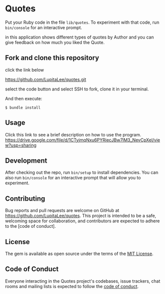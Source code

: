 
# Quotes

Put your Ruby code in the file `lib/quotes`. To experiment with that code, run `bin/console` for an interactive prompt.

in this application shows different types of quotes by Author and you can give feedback on how much you liked the Quote.

## Fork and clone this repository

click the link below 

https://github.com/LupitaLee/quotes.git

select the code button and select SSH to fork, clone it in your terminal.



And then execute:

    $ bundle install



## Usage

Click this link to see a brief description on how to use the program. 
https://drive.google.com/file/d/1CTyjmqNxu6PYRiecJBw7lM3_NevCpXel/view?usp=sharing
        

## Development

After checking out the repo, run `bin/setup` to install dependencies. You can also run `bin/console` for an interactive prompt that will allow you to experiment.



## Contributing

Bug reports and pull requests are welcome on GitHub at https://github.com/LupitaLee/quotes. This project is intended to be a safe, welcoming space for collaboration, and contributors are expected to adhere to the [code of conduct].
## License

The gem is available as open source under the terms of the [MIT License](https://opensource.org/licenses/MIT).

## Code of Conduct

Everyone interacting in the Quotes project's codebases, issue trackers, chat rooms and mailing lists is expected to follow the [code of conduct](https://github.com/[USERNAME]/quotes/blob/master/CODE_OF_CONDUCT.md).
